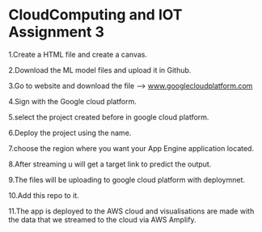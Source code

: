 # CloudComputing and IOT Assignment 3
1.Create a HTML file and create a canvas.

2.Download the ML model files and upload it in Github.

3.Go to website and download the file --> www.googlecloudplatform.com

4.Sign with the Google cloud platform.

5.select the project created before in google cloud platform.

6.Deploy the project using the name.

7.choose the region where you want your App Engine application located.

8.After streaming u will get a target link to predict the output.

9.The files will be uploading to google cloud platform  with deploymnet.

10.Add this repo to it.

11.The app is deployed to the AWS cloud and visualisations are made with the data that we streamed to the cloud via AWS Amplify.
